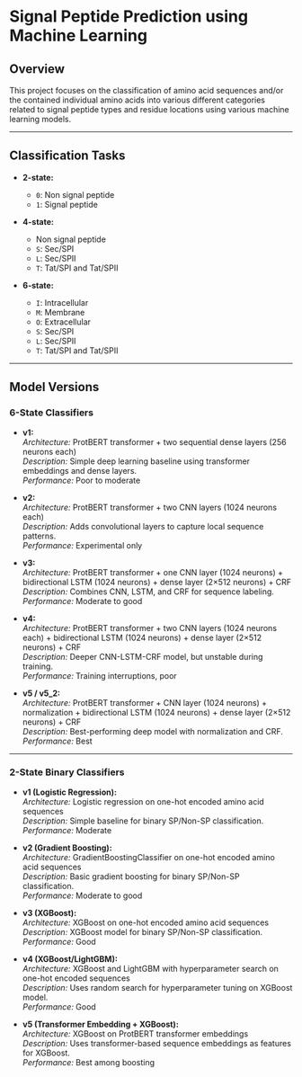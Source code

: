 # Signal Peptide Prediction using Machine Learning

## Overview

This project focuses on the classification of amino acid sequences and/or the contained individual amino acids into various different categories related to signal peptide types and residue locations using various machine learning models.

---

## Classification Tasks

- **2-state:**  
  - `0`: Non signal peptide  
  - `1`: Signal peptide

- **4-state:**  
  - Non signal peptide  
  - `S`: Sec/SPI  
  - `L`: Sec/SPII  
  - `T`: Tat/SPI and Tat/SPII

- **6-state:**  
  - `I`: Intracellular  
  - `M`: Membrane  
  - `O`: Extracellular  
  - `S`: Sec/SPI  
  - `L`: Sec/SPII  
  - `T`: Tat/SPI and Tat/SPII

---

## Model Versions

### 6-State Classifiers

- **v1:**  
  _Architecture:_ ProtBERT transformer + two sequential dense layers (256 neurons each)  
  _Description:_ Simple deep learning baseline using transformer embeddings and dense layers.  
  _Performance:_ Poor to moderate

- **v2:**  
  _Architecture:_ ProtBERT transformer + two CNN layers (1024 neurons each)  
  _Description:_ Adds convolutional layers to capture local sequence patterns.  
  _Performance:_ Experimental only

- **v3:**  
  _Architecture:_ ProtBERT transformer + one CNN layer (1024 neurons) + bidirectional LSTM (1024 neurons) + dense layer (2×512 neurons) + CRF  
  _Description:_ Combines CNN, LSTM, and CRF for sequence labeling.  
  _Performance:_ Moderate to good

- **v4:**  
  _Architecture:_ ProtBERT transformer + two CNN layers (1024 neurons each) + bidirectional LSTM (1024 neurons) + dense layer (2×512 neurons) + CRF  
  _Description:_ Deeper CNN-LSTM-CRF model, but unstable during training.  
  _Performance:_ Training interruptions, poor

- **v5 / v5_2:**  
  _Architecture:_ ProtBERT transformer + CNN layer (1024 neurons) + normalization + bidirectional LSTM (1024 neurons) + dense layer (2×512 neurons) + CRF  
  _Description:_ Best-performing deep model with normalization and CRF.  
  _Performance:_ Best

---

### 2-State Binary Classifiers

- **v1 (Logistic Regression):**  
  _Architecture:_ Logistic regression on one-hot encoded amino acid sequences  
  _Description:_ Simple baseline for binary SP/Non-SP classification.  
  _Performance:_ Moderate

- **v2 (Gradient Boosting):**  
  _Architecture:_ GradientBoostingClassifier on one-hot encoded amino acid sequences  
  _Description:_ Basic gradient boosting for binary SP/Non-SP classification.  
  _Performance:_ Moderate to good

- **v3 (XGBoost):**  
  _Architecture:_ XGBoost on one-hot encoded amino acid sequences  
  _Description:_ XGBoost model for binary SP/Non-SP classification.  
  _Performance:_ Good

- **v4 (XGBoost/LightGBM):**  
  _Architecture:_ XGBoost and LightGBM with hyperparameter search on one-hot encoded sequences  
  _Description:_ Uses random search for hyperparameter tuning on XGBoost model.  
  _Performance:_ Good

- **v5 (Transformer Embedding + XGBoost):**  
  _Architecture:_ XGBoost on ProtBERT transformer embeddings  
  _Description:_ Uses transformer-based sequence embeddings as features for XGBoost.  
  _Performance:_ Best among boosting
